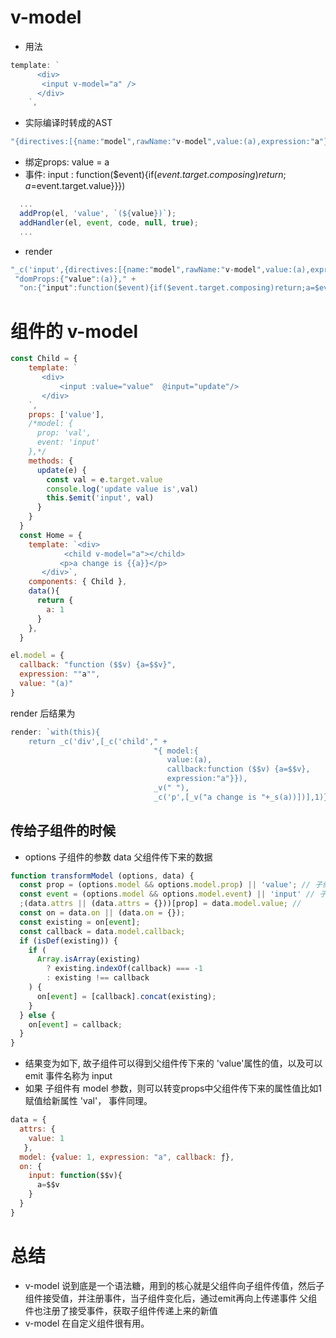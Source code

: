 # v-model 
- 用法
```javascript
template: `
      <div>
       <input v-model="a" />
      </div>
    `,
```

- 实际编译时转成的AST 
```javascript
"{directives:[{name:"model",rawName:"v-model",value:(a),expression:"a"}],domProps:{"value":(a)},on:{"input":function($event){if($event.target.composing)return;a=$event.targe
```

- 绑定props: value = a
- 事件: input : function($event){if($event.target.composing)return;a=$event.target.value}}})
```javascript
  ...
  addProp(el, 'value', `(${value})`);
  addHandler(el, event, code, null, true);
  ...
```
- render
```javascript
"_c('input',{directives:[{name:"model",rawName:"v-model",value:(a),expression:"a"}]," +
 "domProps:{"value":(a)}," +
  "on:{"input":function($event){if($event.target.composing)return;a=$event.target.value}}})"
```


# 组件的 v-model

```javascript
const Child = {
    template: `
       <div>
           <input :value="value"  @input="update"/>
       </div>
    `,
    props: ['value'],
    /*model: {
      prop: 'val',
      event: 'input'
    },*/
    methods: {
      update(e) {
        const val = e.target.value
        console.log('update value is',val)
        this.$emit('input', val)
      }
    }
  }
  const Home = {
    template: `<div>
            <child v-model="a"></child>
           <p>a change is {{a}}</p>
       </div>`,
    components: { Child },
    data(){
      return {
        a: 1
      }
    },
  }
```


```javascript
el.model = {
  callback: "function ($$v) {a=$$v}",
  expression: ""a"",
  value: "(a)"
}
```
render 后结果为 

```javascript
render: `with(this){
    return _c('div',[_c('child'," +
                                "{ model:{ 
                                   value:(a),
                                   callback:function ($$v) {a=$$v},
                                   expression:"a"}}),
                                _v(" "),
                                _c('p',[_v("a change is "+_s(a))])],1)}`


```

## 传给子组件的时候 
- options 子组件的参数 data 父组件传下来的数据
```javascript
function transformModel (options, data) {
  const prop = (options.model && options.model.prop) || 'value'; // 子组件prop 的属性 取当前model参数中设定的, 如果没有定义则取默认 'value'
  const event = (options.model && options.model.event) || 'input' // 子组件事件的key 同上
  ;(data.attrs || (data.attrs = {}))[prop] = data.model.value; // 
  const on = data.on || (data.on = {});
  const existing = on[event];
  const callback = data.model.callback;
  if (isDef(existing)) {
    if (
      Array.isArray(existing)
        ? existing.indexOf(callback) === -1
        : existing !== callback
    ) {
      on[event] = [callback].concat(existing);
    }
  } else {
    on[event] = callback;
  }
}
```

- 结果变为如下, 故子组件可以得到父组件传下来的 'value'属性的值，以及可以emit 事件名称为 input 
- 如果 子组件有 model 参数，则可以转变props中父组件传下来的属性值比如1 赋值给新属性 'val'， 事件同理。

```javascript
data = {
  attrs: {
    value: 1
   },
  model: {value: 1, expression: "a", callback: ƒ},
  on: {
    input: function($$v){
      a=$$v
    }
  }
}

```

# 总结
- v-model 说到底是一个语法糖，用到的核心就是父组件向子组件传值，然后子组件接受值，并注册事件，当子组件变化后，通过emit再向上传递事件
  父组件也注册了接受事件，获取子组件传递上来的新值
- v-model 在自定义组件很有用。